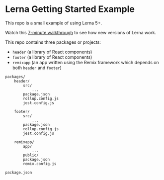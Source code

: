 # Lerna Getting Started Example

This repo is a small example of using Lerna 5+.

Watch this [7-minute walkthrough](https://www.youtube.com/watch?v=WgO5iG57jeQ) to see how new versions of Lerna work.

This repo contains three packages or projects:

- `header` (a library of React components)
- `footer` (a library of React components)
- `remixapp` (an app written using the Remix framework which depends on both `header` and `footer`)

```
packages/
    header/
        src/
            ...
        package.json
        rollup.config.js
        jest.config.js
    
    footer/
        src/
            ...
        package.json
        rollup.config.js
        jest.config.js
    
    remixapp/
        app/
            ...
        public/
        package.json
        remix.config.js
         
package.json
```

